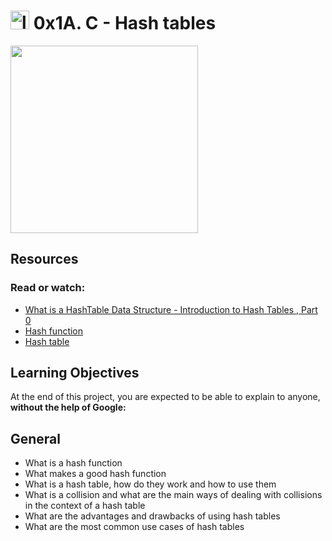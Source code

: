 <h1> <img src="https://1drv.ms/u/s!Aq_vJDv-F3f0gYpx61LVfbjkIlRP4g" alt="logo" width="30" height="30" > 0x1A.  C - Hash tables</h1>

<img src="https://1drv.ms/u/s!Aq_vJDv-F3f0gYpyktlUaSL6OyqLGg" widht="400" height="300">

## Resources
### Read or watch:

- [What is a HashTable Data Structure - Introduction to Hash Tables , Part 0](https://www.youtube.com/watch?v=MfhjkfocRR0)
- [Hash function](https://en.wikipedia.org/wiki/Hash_function)
- [Hash table](https://en.wikipedia.org/wiki/Hash_table)

## Learning Objectives
At the end of this project, you are expected to be able to explain to anyone, **without the help of Google:**

## General
- What is a hash function
- What makes a good hash function
- What is a hash table, how do they work and how to use them
- What is a collision and what are the main ways of dealing with collisions in the context of a hash table
- What are the advantages and drawbacks of using hash tables
- What are the most common use cases of hash tables